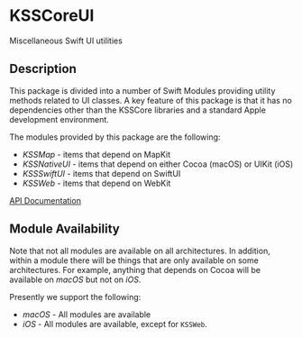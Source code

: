 # KSSCoreUI
Miscellaneous Swift UI utilities

## Description

This package is divided into a number of Swift Modules providing utility methods related to UI
classes. A key feature of this package is that it has no dependencies other than the KSSCore
libraries and a standard Apple development environment.

The modules provided by this package are the following:

* _KSSMap_ - items that depend on MapKit
* _KSSNativeUI_ - items that depend on either Cocoa (macOS) or UIKit (iOS)
* _KSSSwiftUI_ - items that depend on SwiftUI
* _KSSWeb_ - items that depend on WebKit

 [API Documentation](https://www.kss.cc/apis/KSSCoreUI/docs/index.html)
 
 ## Module Availability
 
 Note that not all modules are available on all architectures. In addition, within a module there will
 be things that are only available on some architectures. For example, anything that depends on
 Cocoa will be available on _macOS_ but not on _iOS_.
 
 Presently we support the following:
 
 * _macOS_ - All modules are available
 * _iOS_ - All modules are available, except for `KSSWeb`.
 
